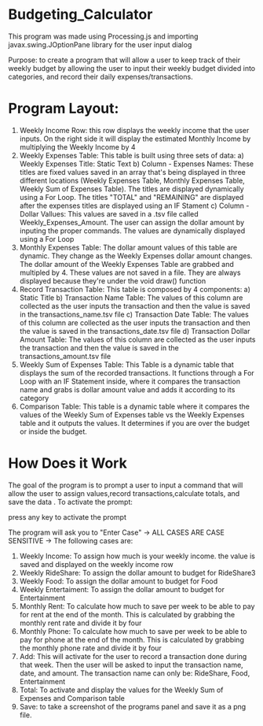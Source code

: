 # Budgeting_Calculator

This program was made using Processing.js and importing javax.swing.JOptionPane library for the user input dialog

Purpose: to create a program that will allow a user to keep track of their weekly budget by allowing the user to input their weekly budget divided into categories, and record their daily expenses/transactions.
         

# Program Layout: 
1) Weekly Income Row: this row displays the weekly income that the user inputs. On the right side it will display the estimated Monthly Income by multiplying the Weekly Income by    4
2) Weekly Expenses Table: This table is built using three sets of data: 
  a) Weekly Expenses Title: Static Text
  b) Column - Expenses Names: These titles are fixed values saved in an array that's being displayed in three different locations (Weekly Expenses Table, Monthly Expenses Table,     Weekly Sum of Expenses Table). The titles are displayed dynamically using a For Loop. The titles "TOTAL" and "REMAINING" are displayed after the expenses titles are displayed      using an IF Stament
  c) Column - Dollar Vallues: This values are saved in a .tsv file called Weekly_Expenses_Amount. The user can assign the dollar amount by inputing the proper commands. The values are dynamically displayed using a For Loop
3) Monthly Expenses Table: The dollar amount values of this table are dynamic. They change as the Weekly Expenses dollar amount changes. The dollar amount of the Weekly Expenses Table are grabbed and multipled by 4. These values are not saved in a file. They are always displayed because they're under the void draw() function
4) Record Transaction Table: This table is composed by 4 components: 
  a) Static Title
  b) Transaction Name Table: The values of this column are collected as the user inputs the transaction and then the value is saved in the transactions_name.tsv file
  c) Transaction Date Table: The values of this column are collected as the user inputs the transaction and then the value is saved in the transactions_date.tsv file
  d) Transaction Dollar Amount Table: The values of this column are collected as the user inputs the transaction and then the value is saved in the transactions_amount.tsv file
5) Weekly Sum of Expenses Table:
  This Table is a dynamic table that displays the sum of the recorded transactions. It functions through a For Loop with an IF Statement inside, where it compares the transaction    name and grabs is dollar amount value and adds it according to its category
6) Comparison Table: This table is a dynamic table where it compares the values of the Weekly Sum of Expenses table vs the Weekly Expenses table and it outputs the values. It determines if you are over the budget or inside the budget. 

# How Does it Work 
The goal of the program is to prompt a user to input a command that will allow the user to assign values,record transactions,calculate totals, and save the data .
To activate the prompt:

press any key to activate the prompt

The program will ask you to "Enter Case" -> ALL CASES ARE CASE SENSITIVE -> The following cases are: 
1) Weekly Income: To assign how much is your weekly income. the value is saved and displayed on the weekly income row
2) Weekly RideShare: To assign the dollar amount to budget for RideShare3
3) Weekly Food: To assign the dollar amount to budget for Food
4) Weekly Entertaiment: To assign the dollar amount to budget for Entertainment
5) Monthly Rent: To calculate how much to save per week to be able to pay for rent at the end of the month. This is calculated by grabbing the monthly rent rate and divide it by four 
6) Monthly Phone: To calculate how much to save per week to be able to pay for phone at the end of the month. This is calculated by grabbing the monthly phone rate and divide it by four
7) Add: This will activate for the user to record a transaction done during that week. Then the user will be asked to input the transaction name, date, and amount. The transaction name can only be: RideShare, Food, Entertainment
8) Total: To activate and display the values for the Weekly Sum of Expenses and Comparison table
9) Save: to take a screenshot of the programs panel and save it as a png file. 


